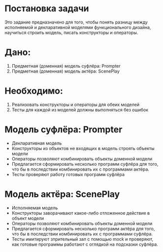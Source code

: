 # Постановка задачи

Это задание предназначено для того, чтобы понять разницу между исполняемой и декларативной моделями функционального дизайна, научиться строить модель, писать конструкторы и операторы. 

# Дано:

1. Предметная (доменная) модель суфлёра: Prompter
2. Предметная (доменная) модель актёра: ScenePlay

# Необходимо:

1. Реализовать конструкторы и операторы для обеих моделей
2. Тесты для каждой из моделей должны выполняться без ошибок

# Модель суфлёра: Prompter

* Декларативная модель
* Конструкторы из объектов не входящих в модель строять объекты модели
* Операторы позволяют комбинировать объекты доменной модели
* Предлагается сформировать несколько программ суфлёра для того, что бы в последствии комбинировать их с программами актёра.
* Тесты проверяют работу готовых программ суфлёра

# Модель актёра: ScenePlay
* Исполняемая модель
* Конструкторы заворачивают какое-либо отложенное действие в объект модели
* Операторы позволяют комбинировать объекты доменной модели
* Предлагается сформировать несколько программ актёра для того, что бы в последствии комбинировать их с программами суфлёра.
* Тесты имитируют зпрительный зал с помощью mock и проверяют, как готовые программы работают с оглядкой на подсказки суфлёра.
